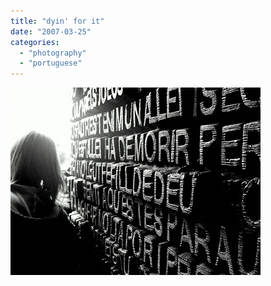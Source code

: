 ```yaml
---
title: "dyin' for it"
date: "2007-03-25"
categories: 
  - "photography"
  - "portuguese"
---
```


[![](images/dyin%27_for_it.jpg)](http://4.bp.blogspot.com/_ab4oT61_gnQ/Rgbpwak2M1I/AAAAAAAAACQ/pKpXNveku1Q/s1600-h/dyin%27_for_it.jpg)
